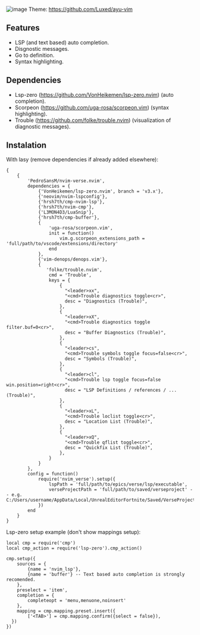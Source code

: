 ![image](https://github.com/user-attachments/assets/2c3a7441-e073-4d86-a99e-0bac0c4f283a)
Theme: https://github.com/Luxed/ayu-vim

## Features
- LSP (and text based) auto completion.
- Disgnostic messages.
- Go to definition.
- Syntax highlighting.

## Dependencies
- Lsp-zero (https://github.com/VonHeikemen/lsp-zero.nvim) (auto completion).
- Scorpeon (https://github.com/uga-rosa/scorpeon.vim) (syntax highlighting).
- Trouble (https://github.com/folke/trouble.nvim) (visualization of diagnostic messages).

## Instalation
With lasy (remove dependencies if already added elsewhere):

```
{
    {
        'PedroSansM/nvim-verse.nvim',
        dependencies = {
            {'VonHeikemen/lsp-zero.nvim', branch = 'v3.x'},
            {'neovim/nvim-lspconfig'},
            {'hrsh7th/cmp-nvim-lsp'},
            {'hrsh7th/nvim-cmp'},
            {'L3MON4D3/LuaSnip'},
            {'hrsh7th/cmp-buffer'},
            {
                'uga-rosa/scorpeon.vim',
                init = function()
                    vim.g.scorpeon_extensions_path = 'full/path/to/vscode/extensions/directory'
                end
            }, 
            {'vim-denops/denops.vim'},
            {
               'folke/trouble.nvim',
                cmd = 'Trouble',
                keys = {
                    {
                      "<leader>xx",
                      "<cmd>Trouble diagnostics toggle<cr>",
                      desc = "Diagnostics (Trouble)",
                    },
                    {
                      "<leader>xX",
                      "<cmd>Trouble diagnostics toggle filter.buf=0<cr>",
                      desc = "Buffer Diagnostics (Trouble)",
                    },
                    {
                      "<leader>cs",
                      "<cmd>Trouble symbols toggle focus=false<cr>",
                      desc = "Symbols (Trouble)",
                    },
                    {
                      "<leader>cl",
                      "<cmd>Trouble lsp toggle focus=false win.position=right<cr>",
                      desc = "LSP Definitions / references / ... (Trouble)",
                    },
                    {
                      "<leader>xL",
                      "<cmd>Trouble loclist toggle<cr>",
                      desc = "Location List (Trouble)",
                    },
                    {
                      "<leader>xQ",
                      "<cmd>Trouble qflist toggle<cr>",
                      desc = "Quickfix List (Trouble)",
                    },
                }
            }
        },
        config = function()
            require('nvim_verse').setup({
                lspPath = 'full/path/to/epics/verse/lsp/executable',
                verseProjectPath = 'full/path/to/saved/verseproject' -- e.g. C:/Users/username/AppData/Local/UnrealEditorFortnite/Saved/VerseProject/'
            })
        end
    }
}
```

Lsp-zero setup example (don't show mappings setup):

```
local cmp = require('cmp')
local cmp_action = require('lsp-zero').cmp_action()

cmp.setup({
	sources = {
		{name = 'nvim_lsp'},
		{name = 'buffer'} -- Text based auto completion is strongly recomended.
	},
	preselect = 'item',
	completion = {
		completeopt = 'menu,menuone,noinsert'
	},
	mapping = cmp.mapping.preset.insert({
		['<TAB>'] = cmp.mapping.confirm({select = false}),
  })
})
```
